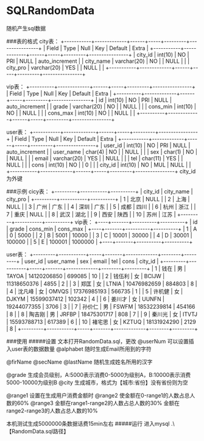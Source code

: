 # SQLRandomData
随机产生sql数据

###表的格式
city表：
+-----------+-------------+------+-----+---------+----------------+
| Field     | Type        | Null | Key | Default | Extra          |
+-----------+-------------+------+-----+---------+----------------+
| city_id   | int(10)     | NO   | PRI | NULL    | auto_increment |
| city_name | varchar(20) | NO   |     | NULL    |                |
| city_pro  | varchar(20) | YES  |     | NULL    |                |
+-----------+-------------+------+-----+---------+----------------+

vip表：
+----------+-------------+------+-----+---------+----------------+
| Field    | Type        | Null | Key | Default | Extra          |
+----------+-------------+------+-----+---------+----------------+
| id       | int(10)     | NO   | PRI | NULL    | auto_increment |
| grade    | varchar(20) | NO   |     | NULL    |                |
| cons_min | int(10)     | NO   |     | NULL    |                |
| cons_max | int(10)     | NO   |     | NULL    |                |
+----------+-------------+------+-----+---------+----------------+

user表：
+-----------+-------------+------+-----+---------+----------------+
| Field     | Type        | Null | Key | Default | Extra          |
+-----------+-------------+------+-----+---------+----------------+
| user_id   | int(10)     | NO   | PRI | NULL    | auto_increment |
| user_name | char(4)     | NO   |     | NULL    |                |
| sex       | char(1)     | NO   |     | NULL    |                |
| email     | varchar(20) | YES  |     | NULL    |                |
| tel       | char(11)    | YES  |     | NULL    |                |
| cons      | int(10)     | NO   |     | 0       |                |
| city_id   | int(10)     | NO   | MUL | NULL    |               |
+-----------+-------------+------+-----+---------+----------------+
city_id为外键

###示例
cicy表：
+---------+-----------+----------+
| city_id | city_name | city_pro |
+---------+-----------+----------+
|       1 | 北京      | NULL     |
|       2 | 上海      | NULL     |
|       3 | 广州      | 广东     |
|       4 | 深圳      | 广东     |
|       5 | 成都      | 四川     |
|       6 | 杭州      | 浙江     |
|       7 | 重庆      | NULL     |
|       8 | 武汉      | 湖北     |
|       9 | 西安      | 陕西     |
|      10 | 苏州      | 江苏     |
+---------+-----------+----------+
vip表：
+----+-------+----------+----------+
| id | grade | cons_min | cons_max |
+----+-------+----------+----------+
|  1 | A     |        0 |     5000 |
|  2 | B     |     5001 |    10000 |
|  3 | C     |    10001 |    30000 |
|  4 | D     |    30001 |   100000 |
|  5 | E     |   100001 |  1000000 |
+----+-------+----------+----------+

user表：
+---------+-----------+-----+-------+-------------+--------+---------+
| user_id | user_name | sex | email | tel         | cons   | city_id |
+---------+-----------+-----+-------+-------------+--------+---------+
|       1 | 钱在      | 男  | TAYOA | 14120206850 | 699085 |      10 |
|       2 | 钱伍利    | 女  | BCIJW | 11318650376 |   4855 |       2 |
|       3 | 郑匡      | 女  | LTNIA | 10476982659 | 884803 |       8 |
|       4 | 沈凡峰    | 女  | OMVQS | 17376985193 | 566735 |       1 |
|       5 | 许机健    | 女  | DJKYM | 15599037412 | 102342 |       4 |
|       6 | 姜川才    | 女  | UUNFN | 19244077355 |   3706 |       3 |
|       7 | 孙价仁    | 男  | FSWFM | 18532239814 | 454166 |       8 |
|       8 | 陶吉刚    | 男  | JRFBP | 18475301717 |    808 |       7 |
|       9 | 秦川光    | 女  | ITVTJ | 15593788713 | 617389 |       6 |
|      10 | 褚宅思    | 女  | KZTUQ | 18131924290 |   2129 |       8 |
+---------+-----------+-----+-------+-------------+--------+---------+

###使用
#####设置
文本打开RandomData.sql，更改
@userNum  	可以设置插入user表的数据数量
@alphabet	随时生成Email所用到的字符

@firName
@secName
@lastName	随机生成姓名所用的汉字

@grade		生成会员级别，A:5000表示消费0-5000为级别A，B:10000表示消费5000-10000为级别B
@city		生成城市，格式为【城市:省份】没有省份则为空

@range1		设置在生成用户消费金额时
@range2		使金额在0-range1的人数占总人数的60%
@range3		金额在range1-range2的人数占总人数的30%
		金额在range2-range3的人数占总人数的10%

本机测试生成5000000条数据话费15min左右
#####运行
进入mysql
.\ 【RandomData.sql路径】




